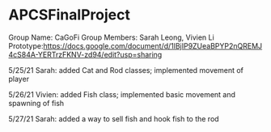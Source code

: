 # APCSFinalProject
Group Name: CaGoFi
Group Members: Sarah Leong, Vivien Li
Prototype:https://docs.google.com/document/d/1lBjIP9ZUeaBPYP2nQREMJ4cS84A-YERTrzFKNV-zd94/edit?usp=sharing

5/25/21 Sarah: added Cat and Rod classes; implemented movement of player

5/26/21 Vivien: added Fish class; implemented basic movement and spawning of fish

5/27/21 Sarah: added a way to sell fish and hook fish to the rod
